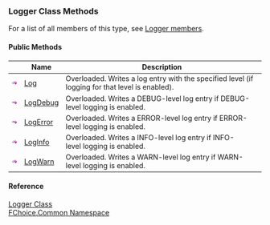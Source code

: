﻿### Logger Class Methods

For a list of all members of this type, see [Logger members](FChoice.Common~FChoice.Common.Logger_members.md).

#### Public Methods

|   | Name | Description |
| --- | --- | --- |
| ![Public Method](dotnetimages/publicMethod.png) | [Log](FChoice.Common~FChoice.Common.Logger~Log.md) | Overloaded. Writes a log entry with the specified level (if logging for that level is enabled).   |
| ![Public Method](dotnetimages/publicMethod.png) | [LogDebug](FChoice.Common~FChoice.Common.Logger~LogDebug.md) | Overloaded. Writes a DEBUG-level log entry if DEBUG-level logging is enabled.   |
| ![Public Method](dotnetimages/publicMethod.png) | [LogError](FChoice.Common~FChoice.Common.Logger~LogError.md) | Overloaded. Writes a ERROR-level log entry if ERROR-level logging is enabled.   |
| ![Public Method](dotnetimages/publicMethod.png) | [LogInfo](FChoice.Common~FChoice.Common.Logger~LogInfo.md) | Overloaded. Writes a INFO-level log entry if INFO-level logging is enabled.   |
| ![Public Method](dotnetimages/publicMethod.png) | [LogWarn](FChoice.Common~FChoice.Common.Logger~LogWarn.md) | Overloaded. Writes a WARN-level log entry if WARN-level logging is enabled.   |





#### Reference

[Logger Class](FChoice.Common~FChoice.Common.Logger.md)  
[FChoice.Common Namespace](FChoice.Common~FChoice.Common_namespace.md)
